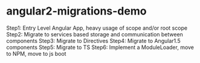 # angular2-migrations-demo

Step1: Entry Level Angular App, heavy usage of scope and/or root scope
Step2: Migrate to services based storage and communication between components
Step3: Migrate to Directives
Step4: Migrate to Angular1.5 components
Step5: Migrate to TS
Step6: Implement a ModuleLoader, move to NPM, move to js boot
